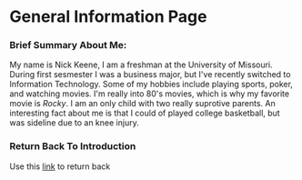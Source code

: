# General Information Page
### Brief Summary About Me:
My name is Nick Keene, I am a freshman at the University of Missouri. During first sesmester I was a business major, but I've recently switched to Information Technology. Some of my hobbies include playing sports, poker, and watching movies. I'm really into 80's movies, which is why my favorite movie is _Rocky_. I am an only child with two really suprotive parents. An interesting fact about me is that I could of played college basketball, but was sideline due to an knee injury. 


### Return Back To Introduction
Use this [link](README.md) to return back
